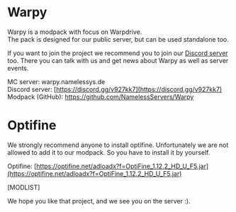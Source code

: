 # Warpy  
Warpy is a modpack with focus on Warpdrive.  
The pack is designed for our public server, but can be used standalone too.

If you want to join the project we recommend you to join our [Discord server](https://discord.gg/v927kk7) too. There you can talk with us and get news about Warpy as well as server events.

MC server: warpy.namelessys.de  
Discord server: [https://discord.gg/v927kk7](https://discord.gg/v927kk7)  
Modpack (GitHub): https://github.com/NamelessServers/Warpy

# Optifine
We strongly recommend anyone to install optifine.
Unfortunately we are not allowed to add it to our modpack.
So you have to install it by yourself.

Optifine: [https://optifine.net/adloadx?f=OptiFine_1.12.2_HD_U_F5.jar](https://optifine.net/adloadx?f=OptiFine_1.12.2_HD_U_F5.jar)  

[MODLIST]

We hope you like that project, and we see you on the server :).
 

